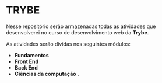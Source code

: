 # TRYBE

Nesse repositório serão armazenadas todas as atividades que desenvolverei no curso de desenvolvimento web da **Trybe**.

As atividades serão dividas nos seguintes módulos:
- **Fundamentos**
- **Front End**
- **Back End**
- **Ciências da computação**
.
